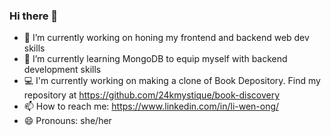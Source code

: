 ### Hi there 👋

- 🔭 I’m currently working on honing my frontend and backend web dev skills
- 🌱 I’m currently learning MongoDB to equip myself with backend development skills
- 💻 I'm currently working on making a clone of Book Depository. Find my repository at https://github.com/24kmystique/book-discovery
- 📫 How to reach me: https://www.linkedin.com/in/li-wen-ong/
- 😄 Pronouns: she/her

<!--
**24kmystique/24kmystique** is a ✨ _special_ ✨ repository because its `README.md` (this file) appears on your GitHub profile.

Here are some ideas to get you started:

- 🔭 I’m currently working on ...
- 🌱 I’m currently learning ...
- 👯 I’m looking to collaborate on ...
- 🤔 I’m looking for help with ...
- 💬 Ask me about ...
- 📫 How to reach me: ...
- 😄 Pronouns: ...
- ⚡ Fun fact: ...
-->
